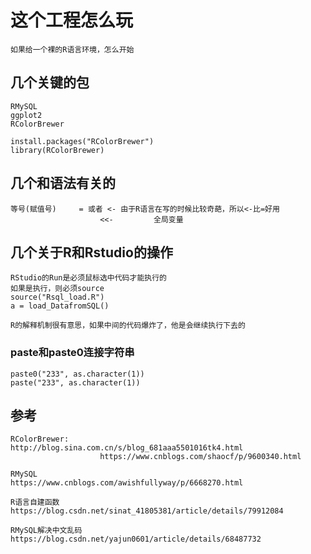 # 这个工程怎么玩
	如果给一个裸的R语言环境，怎么开始
## 几个关键的包
	RMySQL
	ggplot2
	RColorBrewer

	install.packages("RColorBrewer")
	library(RColorBrewer)
	
## 几个和语法有关的
	等号(赋值号)		= 或者 <-	由于R语言在写的时候比较奇葩，所以<-比=好用
						<<- 		全局变量

## 几个关于R和Rstudio的操作
	RStudio的Run是必须鼠标选中代码才能执行的
	如果是执行，则必须source
	source("Rsql_load.R")
	a = load_DatafromSQL()
	
	R的解释机制很有意思，如果中间的代码爆炸了，他是会继续执行下去的
	
### paste和paste0连接字符串
	paste0("233", as.character(1))
	paste("233", as.character(1))
	
	
## 参考
	RColorBrewer:		http://blog.sina.com.cn/s/blog_681aaa5501016tk4.html
						https://www.cnblogs.com/shaocf/p/9600340.html
	
	RMySQL				https://www.cnblogs.com/awishfullyway/p/6668270.html
	
	R语言自建函数		https://blog.csdn.net/sinat_41805381/article/details/79912084
	
	RMySQL解决中文乱码	https://blog.csdn.net/yajun0601/article/details/68487732
	